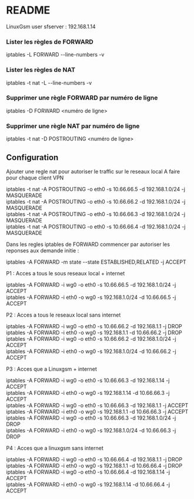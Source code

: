 # README
LinuxGsm user sfserver : 192.168.1.14

### Lister les règles de FORWARD
iptables -L FORWARD --line-numbers -v

### Lister les règles de NAT
iptables -t nat -L --line-numbers -v

### Supprimer une règle FORWARD par numéro de ligne
iptables -D FORWARD <numéro de ligne>

### Supprimer une règle NAT par numéro de ligne
iptables -t nat -D POSTROUTING <numéro de ligne>

## Configuration  

Ajouter une regle nat pour autoriser le traffic sur le reseaux local
A faire pour chaque client VPN  

iptables -t nat -A POSTROUTING -o eth0 -s 10.66.66.5 -d 192.168.1.0/24 -j MASQUERADE  
iptables -t nat -A POSTROUTING -o eth0 -s 10.66.66.2 -d 192.168.1.0/24 -j MASQUERADE  
iptables -t nat -A POSTROUTING -o eth0 -s 10.66.66.3 -d 192.168.1.0/24 -j MASQUERADE  
iptables -t nat -A POSTROUTING -o eth0 -s 10.66.66.4 -d 192.168.1.0/24 -j MASQUERADE  

Dans les regles iptables de FORWARD commencer par autoriser les reponses aux demande initie :

iptables -A FORWARD -m state --state ESTABLISHED,RELATED -j ACCEPT

P1 : Acces a tous le sous reseaux local + internet

iptables -A FORWARD -i wg0 -o eth0 -s 10.66.66.5 -d 192.168.1.0/24 -j ACCEPT  
iptables -A FORWARD -i eth0 -o wg0 -s 192.168.1.0/24 -d 10.66.66.5 -j ACCEPT  

P2 : Acces a tous le reseaux local sans internet

iptables -A FORWARD -i wg0 -o eth0 -s 10.66.66.2 -d 192.168.1.1 -j DROP  
iptables -A FORWARD -i eth0 -o wg0 -s 192.168.1.1 -d 10.66.66.2 -j DROP  
iptables -A FORWARD -i wg0 -o eth0 -s 10.66.66.2 -d 192.168.1.0/24 -j ACCEPT  
iptables -A FORWARD -i eth0 -o wg0 -s 192.168.1.0/24 -d 10.66.66.2 -j ACCEPT  

P3 : Acces que a Linuxgsm + internet

iptables -A FORWARD -i wg0 -o eth0 -s 10.66.66.3 -d 192.168.1.14 -j ACCEPT  
iptables -A FORWARD -i eth0 -o wg0 -s 192.168.1.14 -d 10.66.66.3 -j ACCEPT  
iptables -A FORWARD -i wg0 -o eth0 -s 10.66.66.3 -d 192.168.1.1 -j ACCEPT  
iptables -A FORWARD -i eth0 -o wg0 -s 192.168.1.1 -d 10.66.66.3 -j ACCEPT 
iptables -A FORWARD -i wg0 -o eth0 -s 10.66.66.3 -d 192.168.1.0/24 -j DROP  
iptables -A FORWARD -i eth0 -o wg0 -s 192.168.1.0/24 -d 10.66.66.3 -j DROP  

P4 : Acces que a linuxgsm sans internet

iptables -A FORWARD -i wg0 -o eth0 -s 10.66.66.4 -d 192.168.1.1 -j DROP  
iptables -A FORWARD -i eth0 -o wg0 -s 192.168.1.1 -d 10.66.66.4 -j DROP  
iptables -A FORWARD -i wg0 -o eth0 -s 10.66.66.4 -d 192.168.1.14 -j ACCEPT  
iptables -A FORWARD -i eth0 -o wg0 -s 192.168.1.14 -d 10.66.66.4 -j ACCEPT  
